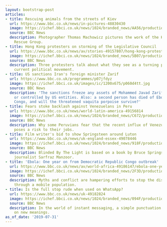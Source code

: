 ```yaml
---
layout: bootstrap-post
articles:
- title: Rescuing animals from the streets of Kiev
  url: https://www.bbc.co.uk/news/in-pictures-48830430
  image: https://ichef.bbci.co.uk/news/1024/branded_news/AA56/production/_107660634_sanctuarykyiv-1.jpg
  source: BBC News
  description: Photographer Thomas Machowicz pictures the work of the Kiev Animal
    Rescue Group.
- title: Hong Kong protesters on storming of the Legislative Council
  url: https://www.bbc.co.uk/news/av/stories-49157807/hong-kong-protesters-on-storming-of-the-legislative-council
  image: https://ichef.bbci.co.uk/news/1024/branded_news/5B07/production/_108130332_p07jckpk.jpg
  source: BBC News
  description: Three protesters talk about what they see as a turning point in the
    current political movement.
- title: US sanctions Iran's foreign minister Zarif
  url: https://www.bbc.co.uk/programmes/p07jfdyz
  image: https://ichef.bbci.co.uk/images/ic/1200x675/p060d4tt.jpg
  source: BBC News
  description: 'The sanctions freeze any assets of Mohammed Javad Zarif in America,
    or controlled by US entities. Also: a second person has died of Ebola in eastern
    Congo, and will the threatened vaquita porpoise survive?'
- title: Fears stoke backlash against Venezuelans in Peru
  url: https://www.bbc.co.uk/news/world-latin-america-49156814
  image: https://ichef.bbci.co.uk/news/1024/branded_news/C672/production/_108120805_couple.jpg
  source: BBC News
  description: Why some Peruvians fear that the recent influx of Venezuelans migrants
    poses a risk to their jobs.
- title: Film writer's bid to show Springsteen around Luton
  url: https://www.bbc.co.uk/news/uk-england-essex-49078446
  image: https://ichef.bbci.co.uk/news/1024/branded_news/918F/production/_108136273_ac09cd77-1fcf-47f7-9cd8-55c94e34a565.jpg
  source: BBC News
  description: Blinded By The Light is based on a book by Bruce Springsteen-loving
    journalist Sarfraz Manzoor.
- title: 'Ebola: One year on from Democratic Republic Congo outbreak'
  url: https://www.bbc.co.uk/news/av/world-africa-49186147/ebola-one-year-on-from-democratic-republic-congo-outbreak
  image: https://ichef.bbci.co.uk/news/1024/branded_news/2F3D/production/_108139021_p07jfdbg.jpg
  source: BBC News
  description: Myths and conflict are hampering efforts to stop the disease spreading
    through a mobile population.
- title: Is the full stop rude when used on WhatsApp?
  url: https://www.bbc.co.uk/news/uk-49182824
  image: https://ichef.bbci.co.uk/news/1024/branded_news/094F/production/_108138320_gettyimages-629112756.jpg
  source: BBC News
  description: In the world of instant messaging, a simple punctuation mark can take
    on new meanings.
as_of_date: '2019-07-31'
---
```


